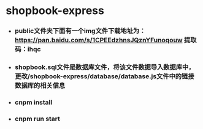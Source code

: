 # shopbook-express
-  ### public文件夹下面有一个img文件下载地址为：https://pan.baidu.com/s/1CPEEdzhnsJQznYFunoqouw 提取码：ihqc
-  ### shopbook.sql文件是数据库文件，将该文件数据导入数据库中，更改/shopbook-express/database/database.js文件中的链接数据库的相关信息
- ### cnpm install 
- ### cnpm run start
